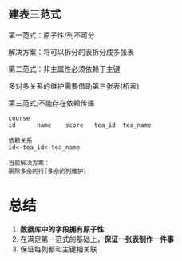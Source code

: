 ## 建表三范式

第一范式：原子性/列不可分

解决方案：将可以拆分的表拆分成多张表

第二范式：非主属性必须依赖于主键

多对多关系的维护需要借助第三张表(桥表)

第三范式;不能存在依赖传递

```
course
id		name	score	tea_id	tea_name

依赖关系
id<-tea_id<-tea_name

当前解决方案：
删除多余的行(多余的列维护)
```

# 总结

1. **数据库中的字段拥有原子性**
2. 在满足第一范式的基础上，**保证一张表制作一件事**
3. 保证每列都和主键相关联